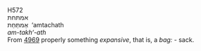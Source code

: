 <body>
  <p>H572<br>  אמתּחת  <br> אַמתַּּחַת  ‎  ‘amtachath  <br><i>am-takh‘-ath </i><br>From <a href="h4969.htm">4969</a>  properly something <i>expansive</i>, that is, a <i>bag: - </i>sack.<br></p>
 </body>